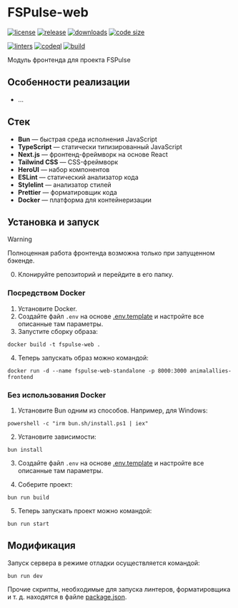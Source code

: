 # FSPulse-web

[![license](https://img.shields.io/github/license/code-418-dpr/FSPulse-web)](https://opensource.org/licenses/MIT)
[![release](https://img.shields.io/github/v/release/code-418-dpr/FSPulse-web?include_prereleases)](https://github.com/code-418-dpr/FSPulse-web/releases)
[![downloads](https://img.shields.io/github/downloads/code-418-dpr/FSPulse-web/total)](https://github.com/code-418-dpr/FSPulse-web/releases)
[![code size](https://img.shields.io/github/languages/code-size/code-418-dpr/FSPulse-web.svg)](https://github.com/code-418-dpr/FSPulse-web)

[![linters](https://github.com/code-418-dpr/FSPulse-web/actions/workflows/linters.yaml/badge.svg)](https://github.com/code-418-dpr/FSPulse-web/actions/workflows/linters.yaml)
[![codeql](https://github.com/code-418-dpr/FSPulse-web/actions/workflows/codeql.yaml/badge.svg)](https://github.com/code-418-dpr/FSPulse-web/actions/workflows/codeql.yaml)
[![build](https://github.com/code-418-dpr/FSPulse-web/actions/workflows/build.yaml/badge.svg)](https://github.com/code-418-dpr/FSPulse-web/actions/workflows/build.yaml)

Модуль фронтенда для проекта FSPulse

## Особенности реализации

- ...

## Стек

- **Bun** — быстрая среда исполнения JavaScript
- **TypeScript** — статически типизированный JavaScript
- **Next.js** — фронтенд-фреймворк на основе React
- **Tailwind CSS** — CSS-фреймворк
- **HeroUI** — набор компонентов
- **ESLint** — статический анализатор кода
- **Stylelint** — анализатор стилей
- **Prettier** — форматировщик кода
- **Docker** — платформа для контейнеризации

## Установка и запуск

> [!WARNING]
> Полноценная работа фронтенда возможна только при запущенном бэкенде.

0. Клонируйте репозиторий и перейдите в его папку.

### Посредством Docker

1. Установите Docker.
2. Создайте файл `.env` на основе [.env.template](.env.template) и настройте все описанные там параметры.
3. Запустите сборку образа:

```shell
docker build -t fspulse-web .
```

4. Теперь запускать образ можно командой:

```shell
docker run -d --name fspulse-web-standalone -p 8000:3000 animalallies-frontend
```

### Без использования Docker

1. Установите Bun одним из способов. Например, для Windows:

```shell
powershell -c "irm bun.sh/install.ps1 | iex"
```

2. Установите зависимости:

```shell
bun install
```

3. Создайте файл `.env` на основе [.env.template](.env.template) и настройте все описанные там параметры.

4. Соберите проект:

```shell
bun run build
```

5. Теперь запускать проект можно командой:

```shell
bun run start
```

## Модификация

Запуск сервера в режиме отладки осуществляется командой:

```shell
bun run dev
```

Прочие скрипты, необходимые для запуска линтеров, форматировщика и т. д. находятся в
файле [package.json](./package.json).
